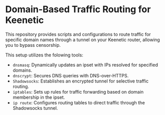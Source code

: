 # Domain-Based Traffic Routing for Keenetic

This repository provides scripts and configurations to route traffic for specific domain names through a tunnel on your Keenetic router, allowing you to bypass censorship.

This setup utilizes the folowing tools:

- `dnsmasq`: Dynamically updates an ipset with IPs resolved for specified domains.
- `dnscrypt`: Secures DNS queries with DNS-over-HTTPS.
- `Shadowsocks`: Establishes an encrypted tunnel for selective traffic routing.
- `iptables`: Sets up rules for traffic forwarding based on domain membership in the ipset.
- `ip route`: Configures routing tables to direct traffic through the Shadowsocks tunnel.
